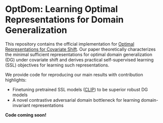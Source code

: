 # OptDom: Learning Optimal Representations for Domain Generalization

This repository contains the official implementation for [Optimal Representations for Covariate Shift](todo). 
Our paper theoretically characterizes the minimal sufficient representations for optimal domain generalization (DG) under covariate shift and derives practical self-supervised learning (SSL) objectives for learning such representations.

We provide code for reproducing our main results with contribution highlights:
* Finetuning pretrained SSL models ([CLIP](https://github.com/openai/CLIP)) to be superior robust DG models
* A novel contrastive adversarial domain bottleneck for learning domain-invariant representations

**Code coming soon!**